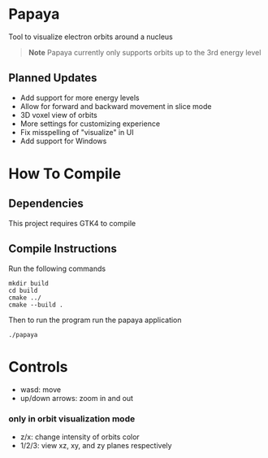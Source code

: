 # Papaya
Tool to visualize electron orbits around a nucleus
> **Note**
> Papaya currently only supports orbits up to the 3rd energy level
## Planned Updates
- Add support for more energy levels
- Allow for forward and backward movement in slice mode
- 3D voxel view of orbits
- More settings for customizing experience
- Fix misspelling of "visualize" in UI
- Add support for Windows

# How To Compile
## Dependencies
This project requires GTK4 to compile

## Compile Instructions
Run the following commands
```
mkdir build
cd build
cmake ../
cmake --build .
```
Then to run the program
run the papaya application
```
./papaya
```

# Controls
- wasd: move
- up/down arrows: zoom in and out
### only in orbit visualization mode
- z/x: change intensity of orbits color
- 1/2/3: view xz, xy, and zy planes respectively 
